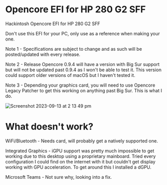 # Opencore EFI for HP 280 G2 SFF
Hackintosh Opencore EFI for HP 280 G2 SFF

Don't use this EFI for your PC, only use as a reference when making your one.

Note 1 - Specifications are subject to change and as such will be posted/updated with every release.

Note 2 - Release Opencore 0.9.4 will have a version with Big Sur support but will not be updated past 0.9.4 as I won't be able to test it. This version could support older versions of macOS but I haven't tested it.

Note 3 - Depending your graphics card, you will need to use Opencore Legacy Patcher to get this working on anything past Big Sur. This is what I do.


![Screenshot 2023-09-13 at 2 13 49 pm](https://github.com/CL0utM4N/HP-280-G2-SFF/assets/69705346/63c8cb63-aaf3-478a-bd7a-675c4ac9247b)



# What doesn't work?

WiFi/Bluetooth - Needs card, will probably get a natively supported one.

Integrated Graphics - iGPU support was pretty much impossible to get working due to this desktop using a proprietary mainboard. Tried every configuration I could find on the internet with it but couldn't get display working with GPU acceleration. To get around this I installed a dGPU.

Microsoft Teams - Not sure why, looking into a fix.
